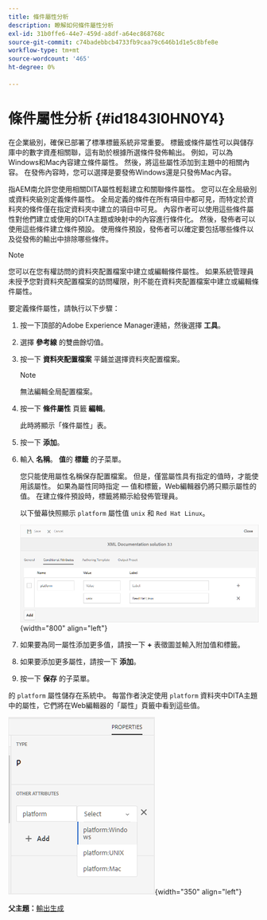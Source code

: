 ```yaml
---
title: 條件屬性分析
description: 瞭解如何條件屬性分析
exl-id: 31b0ffe6-44e7-459d-a8df-a64ec868768c
source-git-commit: c74badebbcb4733fb9caa79c646b1d1e5c8bfe8e
workflow-type: tm+mt
source-wordcount: '465'
ht-degree: 0%

---
```


# 條件屬性分析 {#id1843I0HN0Y4}

在企業級別，確保已部署了標準標籤系統非常重要。 標籤或條件屬性可以與儲存庫中的數字資產相關聯，這有助於根據所選條件發佈輸出。 例如，可以為Windows和Mac內容建立條件屬性。 然後，將這些屬性添加到主題中的相關內容。 在發佈內容時，您可以選擇是要發佈Windows還是只發佈Mac內容。

指AEM南允許您使用相關DITA屬性輕鬆建立和關聯條件屬性。 您可以在全局級別或資料夾級別定義條件屬性。 全局定義的條件在所有項目中都可見，而特定於資料夾的條件僅在指定資料夾中建立的項目中可見。 內容作者可以使用這些條件屬性對他們建立或使用的DITA主題或映射中的內容進行條件化。 然後，發佈者可以使用這些條件建立條件預設。 使用條件預設，發佈者可以確定要包括哪些條件以及從發佈的輸出中排除哪些條件。

>[!NOTE]
>
> 您可以在您有權訪問的資料夾配置檔案中建立或編輯條件屬性。 如果系統管理員未授予您對資料夾配置檔案的訪問權限，則不能在資料夾配置檔案中建立或編輯條件屬性。

要定義條件屬性，請執行以下步驟：

1. 按一下頂部的Adobe Experience Manager連結，然後選擇 **工具**。

1. 選擇 **參考線** 的雙曲餘切值。

1. 按一下 **資料夾配置檔案** 平鋪並選擇資料夾配置檔案。

   >[!NOTE]
   >
   > 無法編輯全局配置檔案。

1. 按一下 **條件屬性** 頁籤 **編輯**。

   此時將顯示「條件屬性」表。

1. 按一下 **添加**。

1. 輸入 **名稱**。 **值**&#x200B;的 **標籤** 的子菜單。

   您只能使用屬性名稱保存配置檔案。 但是，僅當屬性具有指定的值時，才能使用該屬性。 如果為屬性同時指定 — 值和標籤，Web編輯器仍將只顯示屬性的值。 在建立條件預設時，標籤將顯示給發佈管理員。

   以下螢幕快照顯示 `platform` 屬性值 `unix` 和 `Red Hat Linux`。

   ![](images/add-profile.png){width="800" align="left"}

1. 如果要為同一屬性添加更多值，請按一下 **+** 表徵圖並輸入附加值和標籤。

1. 如果要添加更多屬性，請按一下 **添加**。

1. 按一下 **保存** 的子菜單。


的 `platform` 屬性儲存在系統中。 每當作者決定使用 `platform` 資料夾中DITA主題中的屬性，它們將在Web編輯器的「屬性」頁籤中看到這些值。

![](images/properties-tab.png){width="350" align="left"}

**父主題：**[&#x200B;輸出生成](generate-output.md)
